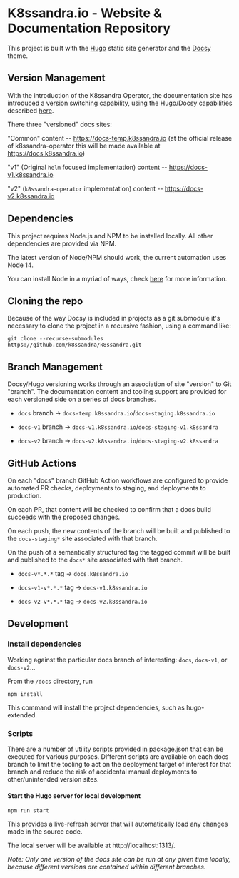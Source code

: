 # K8ssandra.io - Website & Documentation Repository

This project is built with the [Hugo](https://gohugo.io/) static site generator and the [Docsy](https://github.com/google/docsy) theme.

## Version Management

With the introduction of the K8ssandra Operator, the documentation site has introduced a version switching capability, using the Hugo/Docsy capabilities described [here](https://www.docsy.dev/docs/adding-content/versioning/).

There three "versioned" docs sites:

"Common" content -- https://docs-temp.k8ssandra.io (at the official release of k8ssandra-operator this will be made available at https://docs.k8ssandra.io)

"v1" (Original `helm` focused implementation) content -- https://docs-v1.k8ssandra.io

"v2" (`k8ssandra-operator` implementation) content -- https://docs-v2.k8ssandra.io

## Dependencies

This project requires Node.js and NPM to be installed locally.  All other dependencies are provided via NPM.

The latest version of Node/NPM should work, the current automation uses Node 14.

You can install Node in a myriad of ways, check [here](https://nodejs.org/en/) for more information.

## Cloning the repo

Because of the way Docsy is included in projects as a git submodule it's necessary to clone the project in a recursive fashion, using a command like:

```
git clone --recurse-submodules https://github.com/k8ssandra/k8ssandra.git
```

## Branch Management

Docsy/Hugo versioning works through an association of site "version" to Git "branch".  The documentation content and tooling support are provided for each versioned side on a series of docs branches.

* `docs` branch -> `docs-temp.k8ssandra.io`/`docs-staging.k8ssandra.io`

* `docs-v1` branch -> `docs-v1.k8ssandra.io`/`docs-staging-v1.k8ssandra`

* `docs-v2` branch -> `docs-v2.k8ssandra.io`/`docs-staging-v2.k8ssandra`

## GitHub Actions

On each "docs" branch GitHub Action workflows are configured to provide automated PR checks, deployments to staging, and deployments to production.

On each PR, that content will be checked to confirm that a docs build succeeds with the proposed changes.

On each push, the new contents of the branch will be built and published to the `docs-staging*` site associated with that branch.

On the push of a semantically structured tag the tagged commit will be built and published to the `docs*` site associated with that branch.

* `docs-v*.*.*` tag -> `docs.k8ssandra.io`

* `docs-v1-v*.*.*` tag -> `docs-v1.k8ssandra.io`

* `docs-v2-v*.*.*` tag -> `docs-v2.k8ssandra.io`

## Development

### Install dependencies

Working against the particular docs branch of interesting: `docs`, `docs-v1`, or `docs-v2`...

From the `/docs` directory, run

```
npm install
```

This command will install the project dependencies, such as hugo-extended.

### Scripts

There are a number of utility scripts provided in package.json that can be executed for various purposes.  Different scripts are available on each docs branch to limit the tooling to act on the deployment target of interest for that branch and reduce the risk of accidental manual deployments to other/unintended version sites.

#### Start the Hugo server for local development

```
npm run start
```

This provides a live-refresh server that will automatically load any changes made in the source code.  

The local server will be available at http://localhost:1313/.

*Note: Only one version of the docs site can be run at any given time locally, because different versions are contained within different branches.*
